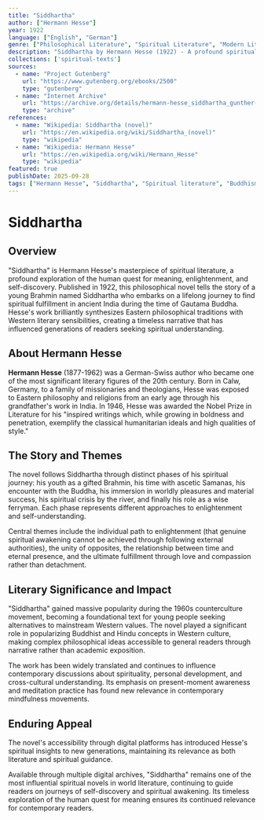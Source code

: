```yaml
---
title: "Siddhartha"
author: ["Hermann Hesse"]
year: 1922
language: ["English", "German"]
genre: ["Philosophical Literature", "Spiritual Literature", "Modern Literature"]
description: "Siddhartha by Hermann Hesse (1922) - A profound spiritual novel exploring the journey of self-discovery and enlightenment. Set in ancient India during the time of the Buddha, this timeless work follows a young Brahmin's quest for spiritual fulfillment, blending Eastern philosophy with Western literary sensibility to create one of the most influential spiritual novels of the 20th century."
collections: ['spiritual-texts']
sources:
  - name: "Project Gutenberg"
    url: "https://www.gutenberg.org/ebooks/2500"
    type: "gutenberg"
  - name: "Internet Archive"
    url: "https://archive.org/details/hermann-hesse_siddhartha_gunther-olesch_anke-dreher_amy-coulter_stefan-langer_semyon-chaichenets"
    type: "archive"
references:
  - name: "Wikipedia: Siddhartha (novel)"
    url: "https://en.wikipedia.org/wiki/Siddhartha_(novel)"
    type: "wikipedia"
  - name: "Wikipedia: Hermann Hesse"
    url: "https://en.wikipedia.org/wiki/Hermann_Hesse"
    type: "wikipedia"
featured: true
publishDate: 2025-09-28
tags: ["Hermann Hesse", "Siddhartha", "Spiritual literature", "Buddhism", "Enlightenment", "Self-discovery", "Eastern philosophy", "German literature", "Nobel Prize literature", "Philosophical novel", "Coming of age", "Spiritual journey", "Ancient India", "Meditation", "Wisdom"]
---
```


# Siddhartha

## Overview

"Siddhartha" is Hermann Hesse's masterpiece of spiritual literature, a profound exploration of the human quest for meaning, enlightenment, and self-discovery. Published in 1922, this philosophical novel tells the story of a young Brahmin named Siddhartha who embarks on a lifelong journey to find spiritual fulfillment in ancient India during the time of Gautama Buddha. Hesse's work brilliantly synthesizes Eastern philosophical traditions with Western literary sensibilities, creating a timeless narrative that has influenced generations of readers seeking spiritual understanding.

## About Hermann Hesse

**Hermann Hesse** (1877-1962) was a German-Swiss author who became one of the most significant literary figures of the 20th century. Born in Calw, Germany, to a family of missionaries and theologians, Hesse was exposed to Eastern philosophy and religions from an early age through his grandfather's work in India. In 1946, Hesse was awarded the Nobel Prize in Literature for his "inspired writings which, while growing in boldness and penetration, exemplify the classical humanitarian ideals and high qualities of style."

## The Story and Themes

The novel follows Siddhartha through distinct phases of his spiritual journey: his youth as a gifted Brahmin, his time with ascetic Samanas, his encounter with the Buddha, his immersion in worldly pleasures and material success, his spiritual crisis by the river, and finally his role as a wise ferryman. Each phase represents different approaches to enlightenment and self-understanding.

Central themes include the individual path to enlightenment (that genuine spiritual awakening cannot be achieved through following external authorities), the unity of opposites, the relationship between time and eternal presence, and the ultimate fulfillment through love and compassion rather than detachment.

## Literary Significance and Impact

"Siddhartha" gained massive popularity during the 1960s counterculture movement, becoming a foundational text for young people seeking alternatives to mainstream Western values. The novel played a significant role in popularizing Buddhist and Hindu concepts in Western culture, making complex philosophical ideas accessible to general readers through narrative rather than academic exposition.

The work has been widely translated and continues to influence contemporary discussions about spirituality, personal development, and cross-cultural understanding. Its emphasis on present-moment awareness and meditation practice has found new relevance in contemporary mindfulness movements.

## Enduring Appeal

The novel's accessibility through digital platforms has introduced Hesse's spiritual insights to new generations, maintaining its relevance as both literature and spiritual guidance.

Available through multiple digital archives, "Siddhartha" remains one of the most influential spiritual novels in world literature, continuing to guide readers on journeys of self-discovery and spiritual awakening. Its timeless exploration of the human quest for meaning ensures its continued relevance for contemporary readers.